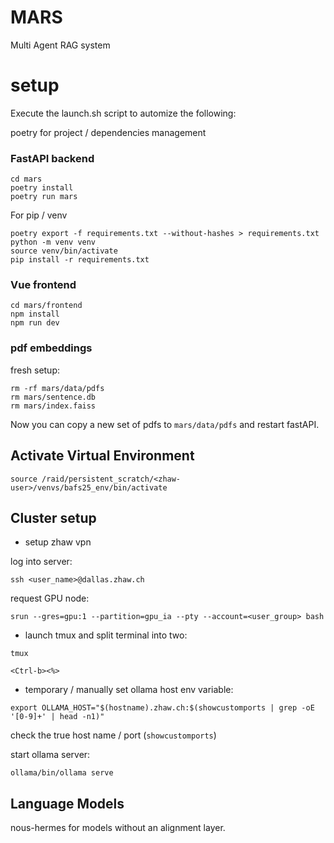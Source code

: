 # MARS
Multi Agent RAG system 

# setup

Execute the launch.sh script to automize the following:

poetry for project / dependencies management

### FastAPI backend
```
cd mars
poetry install
poetry run mars
```

For pip / venv
```
poetry export -f requirements.txt --without-hashes > requirements.txt
python -m venv venv
source venv/bin/activate
pip install -r requirements.txt
```

### Vue frontend
```
cd mars/frontend
npm install
npm run dev
```

### pdf embeddings
fresh setup:
```angular2html
rm -rf mars/data/pdfs
rm mars/sentence.db
rm mars/index.faiss
```
Now you can copy a new set of pdfs to `mars/data/pdfs`
and restart fastAPI. 


## Activate Virtual Environment

```
source /raid/persistent_scratch/<zhaw-user>/venvs/bafs25_env/bin/activate
```

## Cluster setup
* setup zhaw vpn

log into server:

`ssh <user_name>@dallas.zhaw.ch`

request GPU node:

`srun --gres=gpu:1 --partition=gpu_ia --pty --account=<user_group> bash`

* launch tmux and split terminal into two:
 
`tmux`

`<Ctrl-b><%>`

* temporary / manually set ollama host env variable:
 
`export OLLAMA_HOST="$(hostname).zhaw.ch:$(showcustomports | grep -oE '[0-9]+' | head -n1)"`

check the true host name / port (`showcustomports`)

start ollama server:

`ollama/bin/ollama serve`


## Language Models
nous-hermes for models without an alignment layer. 
